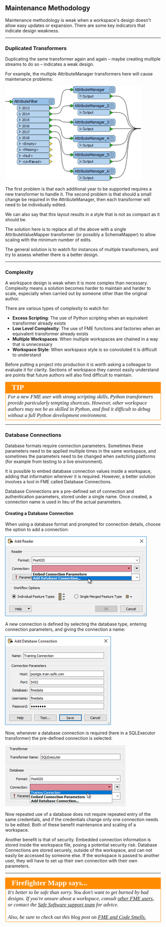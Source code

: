 ## Maintenance Methodology ##

Maintenance methodology is weak when a workspace's design doesn't allow easy updates or expansion. There are some key indicators that indicate design weakness.

---

### Duplicated Transformers ###
Duplicating the same transformer again and again – maybe creating multiple streams to do so – indicates a weak design. 

For example, the multiple AttributeManager transformers here will cause maintenance problems:

![](./Images/Img5.035.DuplicatedTransformer.png)

The first problem is that each additional year to be supported requires a new transformer to handle it. The second problem is that should a small change be required in the AttributeManager, then each transformer will need to be individually edited.

We can also say that this layout results in a style that is not as compact as it should be.

The solution here is to replace all of the above with a single AttributeValueMapper transformer (or possibly a SchemaMapper) to allow scaling with the minimum number of edits. 

The general solution is to watch for instances of multiple transformers, and try to assess whether there is a better design.

---

### Complexity ###
A workspace design is weak when it is more complex than necessary. Complexity means a solution becomes harder to maintain and harder to scale, especially when carried out by someone other than the original author.

There are various types of complexity to watch for:

- **Excess Scripting**: The use of Python scripting when an equivalent transformer already exists
- **Low Level Complexity**: The use of FME functions and factories when an equivalent transformer already exists
- **Multiple Workspaces**: When multiple workspaces are chained in a way that is unnecessary
- **Workspace Style**: When workspace style is so convoluted it is difficult to understand

Before putting a project into production it is worth asking a colleague to evaluate it for clarity. Sections of workspace they cannot easily understand are points that future authors will also find difficult to maintain. 

<!--Tip Section--> 

<table style="border-spacing: 0px">
<tr>
<td style="vertical-align:middle;background-color:darkorange;border: 2px solid darkorange">
<i class="fa fa-info-circle fa-lg fa-pull-left fa-fw" style="color:white;padding-right: 12px;vertical-align:text-top"></i>
<span style="color:white;font-size:x-large;font-weight: bold;font-family:serif">TIP</span>
</td>
</tr>

<tr>
<td style="border: 1px solid darkorange">
<span style="font-family:serif; font-style:italic; font-size:larger">
For a new FME user with strong scripting skills, Python transformers provide particularly tempting shortcuts. However, other workspace authors may not be as skilled in Python, and find it difficult to debug without a full Python development environment.
</span>
</td>
</tr>
</table>

---

### Database Connections ###

Database formats require connection parameters. Sometimes these parameters need to be applied multiple times in the same workspace, and sometimes the parameters need to be changed when switching platforms (for example from testing to a live environment).

It is possible to embed database connection values inside a workspace, adding that information wherever it is required. However, a better solution involves a tool in FME called Database Connections.

Database Connections are a pre-defined set of connection and authentication parameters, stored under a single name. Once created, a connection name is used in lieu of the actual parameters.

#### Creating a Database Connection ####

When using a database format and prompted for connection details, choose the option to add a connection:

![](./Images/Img5.036.AddDatabaseConnection.png)

A new connection is defined by selecting the database type, entering connection parameters, and giving the connection a name:

![](./Images/Img5.037.AddDatabaseConnectionDialog.png)

Now, whenever a database connection is required (here in a SQLExecutor transformer) the pre-defined connection is selected:

![](./Images/Img5.038.UsingDatabaseConnection.png)

Now repeated use of a database does not require repeated entry of the same credentials, and if the credentials change only one connection needs to be edited. Both of these benefit maintenance and scaling of a workspace.

Another benefit is that of security. Embedded connection information is stored inside the workspace file, posing a potential security risk. Database Connections are stored securely, outside of the workspace, and can not easily be accessed by someone else. If the workspace is passed to another user, they will have to set up their own connection with their own parameters.

---

<!--Person X Says Section-->

<table style="border-spacing: 0px">
<tr>
<td style="vertical-align:middle;background-color:darkorange;border: 2px solid darkorange">
<i class="fa fa-quote-left fa-lg fa-pull-left fa-fw" style="color:white;padding-right: 12px;vertical-align:text-top"></i>
<span style="color:white;font-size:x-large;font-weight: bold;font-family:serif">Firefighter Mapp says...</span>
</td>
</tr>

<tr>
<td style="border: 1px solid darkorange">
<span style="font-family:serif; font-style:italic; font-size:larger">
It's better to be safe than sorry. You don't want to get burned by bad designs. If you're unsure about a workspace, consult <a href="https://knowledge.safe.com/questions/index.html">other FME users</a>, or contact the <a href="http://www.safe.com/support">Safe Software support team</a> for advice.
<br><br>Also, be sure to check out this blog post on <a href="https://blog.safe.com/2015/06/fmeevangelist136/">FME and Code Smells.</a></span>
</td>
</tr>
</table>

